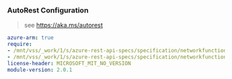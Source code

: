 ### AutoRest Configuration

> see https://aka.ms/autorest

``` yaml
azure-arm: true
require:
- /mnt/vss/_work/1/s/azure-rest-api-specs/specification/networkfunction/resource-manager/readme.md
- /mnt/vss/_work/1/s/azure-rest-api-specs/specification/networkfunction/resource-manager/readme.go.md
license-header: MICROSOFT_MIT_NO_VERSION
module-version: 2.0.1

```